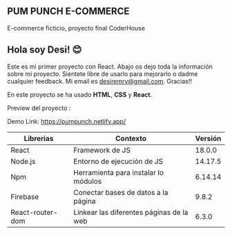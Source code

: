 ## **PUM PUNCH E-COMMERCE**
E-commerce ficticio, proyecto final CoderHouse

## Hola soy Desi! :blush:
Este es mi primer proyecto con React. Abajo os dejo toda la información sobre mi proyecto. Sientete libre de usarlo para mejorarlo o dadme cualquier feedback. 
Mi email es desiremrv@gmail.com. 
Gracias!! 


En este proyecto se ha usado **HTML**, **CSS** y **React**.



Preview del proyecto : 

Demo Link: https://pumpunch.netlify.app/



|Librerias|   Contexto    |   Versión    |
| ------ | ------ |------ |
| React | Framework de JS | 18.0.0|
|Node.js | Entorno de ejecución de JS  |14.17.5|
|Npm| Herramienta para instalar lo módulos |6.14.14|
|Firebase | Conectar bases de datos a la página | 9.8.2 |
|React-router-dom|  Linkear las diferentes páginas de la web   |6.3.0 |




